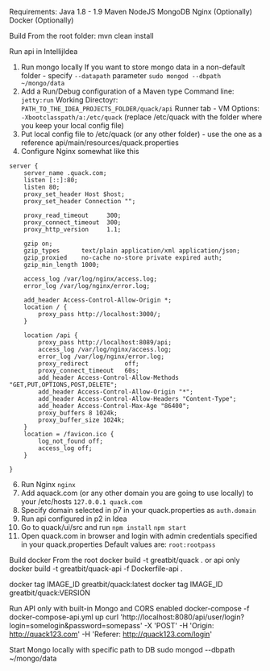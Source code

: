 Requirements:
Java 1.8 - 1.9
Maven
NodeJS
MongoDB
Nginx (Optionally)
Docker (Optionally)

Build
From the root folder:
mvn clean install 

Run api in IntellijIdea
1. Run mongo locally
If you want to store mongo data in a non-default folder - specify ```--datapath``` parameter
```sudo mongod --dbpath ~/mongo/data```
2. Add a Run/Debug configuration of a Maven type
Command line: ```jetty:run```
Working Directoyr: ```PATH_TO_THE_IDEA_PROJECTS_FOLDER/quack/api```
Runner tab - VM Options: ```-Xbootclasspath/a:/etc/quack``` 
(replace /etc/quack with the folder where you keep your local config file)
3. Put local config file to /etc/quack (or any other folder) - use the one as a reference api/main/resources/quack.properties
4. Configure Nginx somewhat like this
```
server {
    server_name .quack.com;
    listen [::]:80;
    listen 80;
    proxy_set_header Host $host;
    proxy_set_header Connection "";
        
    proxy_read_timeout     300;
    proxy_connect_timeout  300;
    proxy_http_version     1.1;

    gzip on;
    gzip_types      text/plain application/xml application/json;
    gzip_proxied    no-cache no-store private expired auth;
    gzip_min_length 1000;

    access_log /var/log/nginx/access.log;
    error_log /var/log/nginx/error.log;

    add_header Access-Control-Allow-Origin *;
    location / {
        proxy_pass http://localhost:3000/;
    }
    
    location /api {
        proxy_pass http://localhost:8089/api;
        access_log /var/log/nginx/access.log;
        error_log /var/log/nginx/error.log;
        proxy_redirect          off;
        proxy_connect_timeout   60s;
        add_header Access-Control-Allow-Methods "GET,PUT,OPTIONS,POST,DELETE";
        add_header Access-Control-Allow-Origin "*";
        add_header Access-Control-Allow-Headers "Content-Type";
        add_header Access-Control-Max-Age "86400";
        proxy_buffers 8 1024k;  
        proxy_buffer_size 1024k;
    }
    location = /favicon.ico {
        log_not_found off;
        access_log off;
    }

}
```
6. Run Nginx
```nginx```
7. Add aquack.com (or any other domain you are going to use locally) to your /etc/hosts
```127.0.0.1 quack.com```
8. Specify domain selected in p7 in your quack.properties as ```auth.domain```
9. Run api configured in p2 in Idea
10. Go to quack/ui/src and run 
```npm install```
```npm start```
11. Open quack.com in browser and login with admin credentials specified in your quack.properties
Default values are: 
```root:rootpass```


Build docker
From the root
docker build -t greatbit/quack .
or api only
docker build -t greatbit/quack-api -f Dockerfile-api .

docker tag IMAGE_ID greatbit/quack:latest
docker tag IMAGE_ID greatbit/quack:VERSION


Run API only with built-in Mongo and CORS enabled
docker-compose -f docker-compose-api.yml up
curl 'http://localhost:8080/api/user/login?login=somelogin&password=somepass'  -X 'POST'   -H 'Origin: http://quack123.com'  -H 'Referer: http://quack123.com/login'


Start Mongo locally with specific path to DB
sudo mongod --dbpath ~/mongo/data